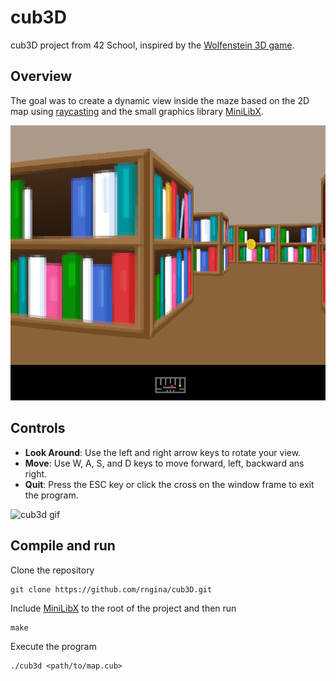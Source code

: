 # cub3D
cub3D project from 42 School, inspired by the [Wolfenstein 3D game](http://users.atw.hu/wolf3d/).

## Overview
The goal was to create a dynamic view inside the maze based on the 2D map using [raycasting](https://lodev.org/cgtutor/raycasting.html) and the small graphics library [MiniLibX](https://github.com/42Paris/minilibx-linux).

![Inside the maze](/screen.png)

## Controls

- **Look Around**: Use the left and right arrow keys to rotate your view.
- **Move**: Use W, A, S, and D keys to move forward, left, backward ans right.
- **Quit**: Press the ESC key or click the cross on the window frame to exit the program.

![cub3d gif](/cub3d.gif)

## Compile and run

Clone the repository
```shell
git clone https://github.com/rngina/cub3D.git
```

Include [MiniLibX](https://github.com/42Paris/minilibx-linux) to the root of the project and then run
```shell
make
```

Execute the program
```shell
./cub3d <path/to/map.cub>

